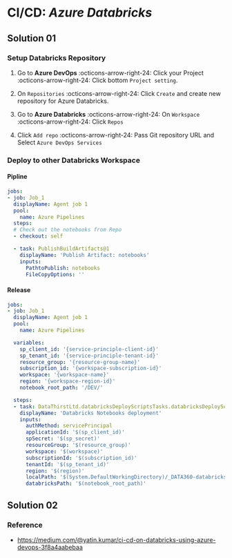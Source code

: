 # CI/CD: _Azure Databricks_

## Solution 01

### Setup Databricks Repository

1.  Go to **Azure DevOps** :octicons-arrow-right-24: Click your Project
    :octicons-arrow-right-24: Click bottom `Project setting`.

2.  On `Repositories` :octicons-arrow-right-24: Click `Create` and create new
    repository for Azure Databricks.

3.  Go to **Azure Databricks** :octicons-arrow-right-24: On `Workspace`
    :octicons-arrow-right-24: Click `Repos`

4.  Click `Add repo` :octicons-arrow-right-24: Pass Git repository URL and
    Select `Azure DevOps Services`

### Deploy to other Databricks Workspace

#### Pipline

```yaml
jobs:
- job: Job_1
  displayName: Agent job 1
  pool:
    name: Azure Pipelines
  steps:
  # Check out the notebooks from Repo
  - checkout: self

  - task: PublishBuildArtifacts@1
    displayName: 'Publish Artifact: notebooks'
    inputs:
      PathtoPublish: notebooks
      FileCopyOptions: ''
```

#### Release

```yaml
jobs:
- job: Job_1
  displayName: Agent job 1
  pool:
    name: Azure Pipelines

  variables:
    sp_client_id: '{service-principle-client-id}'
    sp_tenant_id: '{service-principle-tenant-id}'
    resource_group: '{resource-group-name}'
    subscription_id: '{workspace-subscription-id}'
    workspace: '{workspace-name}'
    region: '{workspace-region-id}'
    notebook_root_path: '/DEV/'

  steps:
  - task: DataThirstLtd.databricksDeployScriptsTasks.databricksDeployScriptsTask.databricksDeployScripts@0
    displayName: 'Databricks Notebooks deployment'
    inputs:
      authMethod: servicePrincipal
      applicationId: '$(sp_client_id)'
      spSecret: '$(sp_secret)'
      resourceGroup: '$(resource_group)'
      workspace: '$(workspace)'
      subscriptionId: '$(subscription_id)'
      tenantId: '$(sp_tenant_id)'
      region: '$(region)'
      localPath: '$(System.DefaultWorkingDirectory)/_DATA360-databricks-CI/drop'
      databricksPath: '$(notebook_root_path)'
```

## Solution 02

### Reference

* https://medium.com/@yatin.kumar/ci-cd-on-databricks-using-azure-devops-3f8a4aabebaa
